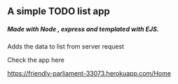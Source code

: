 ## A simple TODO list app 

##### Made with Node , express and templated with EJS.
Adds the data to list from server request

Check the app here

https://friendly-parliament-33073.herokuapp.com/Home
